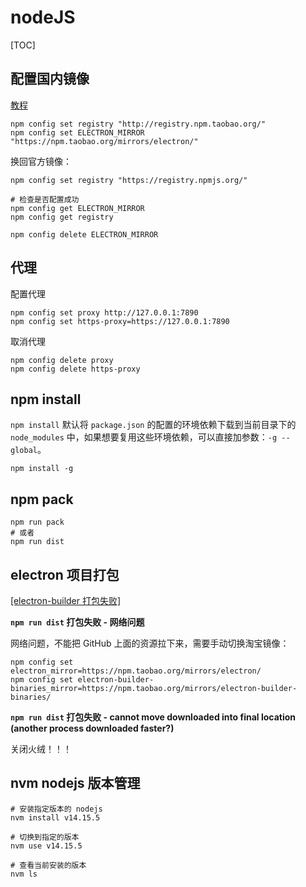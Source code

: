 # nodeJS

[TOC]

## 配置国内镜像

[教程](https://blog.csdn.net/qq_27022241/article/details/107251657)

```
npm config set registry "http://registry.npm.taobao.org/"
npm config set ELECTRON_MIRROR "https://npm.taobao.org/mirrors/electron/"
```

换回官方镜像：

```
npm config set registry "https://registry.npmjs.org/"

# 检查是否配置成功
npm config get ELECTRON_MIRROR
npm config get registry
```

`npm config delete ELECTRON_MIRROR`

## 代理

配置代理

```shell
npm config set proxy http://127.0.0.1:7890
npm config set https-proxy=https://127.0.0.1:7890
```

取消代理

```shell
npm config delete proxy
npm config delete https-proxy
```

## npm install

`npm install` 默认将 `package.json` 的配置的环境依赖下载到当前目录下的 `node_modules` 中，如果想要复用这些环境依赖，可以直接加参数：`-g --global`。

`npm install -g`

## npm pack

```
npm run pack
# 或者
npm run dist
```

## electron 项目打包

[[electron-builder 打包失败]](https://zhuanlan.zhihu.com/p/266005043)

**`npm run dist` 打包失败 - 网络问题**

网络问题，不能把 GitHub 上面的资源拉下来，需要手动切换淘宝镜像：

```shell
npm config set electron_mirror=https://npm.taobao.org/mirrors/electron/
npm config set electron-builder-binaries_mirror=https://npm.taobao.org/mirrors/electron-builder-binaries/
```

**`npm run dist` 打包失败 - cannot move downloaded into final location (another process downloaded faster?)**

关闭火绒！！！



## nvm nodejs 版本管理

```shell
# 安装指定版本的 nodejs
nvm install v14.15.5

# 切换到指定的版本
nvm use v14.15.5

# 查看当前安装的版本
nvm ls
```

